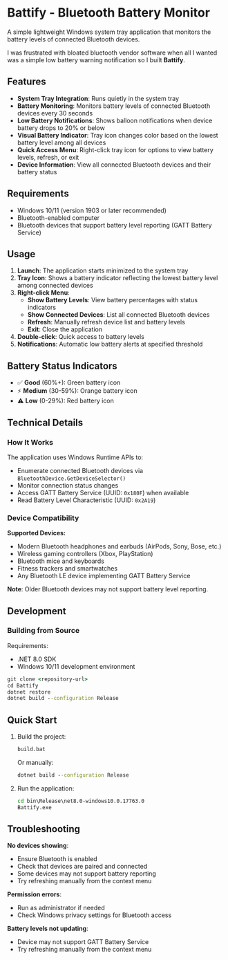 # Battify - Bluetooth Battery Monitor

A simple lightweight Windows system tray application that monitors the battery levels of connected Bluetooth devices.

I was frustrated with bloated bluetooth vendor software when all I wanted was a simple low battery warning notification so I built **Battify**.

## Features

- **System Tray Integration**: Runs quietly in the system tray
- **Battery Monitoring**: Monitors battery levels of connected Bluetooth devices every 30 seconds  
- **Low Battery Notifications**: Shows balloon notifications when device battery drops to 20% or below
- **Visual Battery Indicator**: Tray icon changes color based on the lowest battery level among all devices
- **Quick Access Menu**: Right-click tray icon for options to view battery levels, refresh, or exit
- **Device Information**: View all connected Bluetooth devices and their battery status

## Requirements

- Windows 10/11 (version 1903 or later recommended)
- Bluetooth-enabled computer
- Bluetooth devices that support battery level reporting (GATT Battery Service)

## Usage

1. **Launch**: The application starts minimized to the system tray
2. **Tray Icon**: Shows a battery indicator reflecting the lowest battery level among connected devices
3. **Right-click Menu**:
   - **Show Battery Levels**: View battery percentages with status indicators
   - **Show Connected Devices**: List all connected Bluetooth devices
   - **Refresh**: Manually refresh device list and battery levels
   - **Exit**: Close the application
4. **Double-click**: Quick access to battery levels
5. **Notifications**: Automatic low battery alerts at specified threshold

## Battery Status Indicators

- ✅ **Good** (60%+): Green battery icon
- ⚡ **Medium** (30-59%): Orange battery icon  
- ⚠️ **Low** (0-29%): Red battery icon

## Technical Details

### How It Works

The application uses Windows Runtime APIs to:
- Enumerate connected Bluetooth devices via `BluetoothDevice.GetDeviceSelector()`
- Monitor connection status changes
- Access GATT Battery Service (UUID: `0x180F`) when available
- Read Battery Level Characteristic (UUID: `0x2A19`)

### Device Compatibility

**Supported Devices:**
- Modern Bluetooth headphones and earbuds (AirPods, Sony, Bose, etc.)
- Wireless gaming controllers (Xbox, PlayStation)
- Bluetooth mice and keyboards
- Fitness trackers and smartwatches
- Any Bluetooth LE device implementing GATT Battery Service

**Note**: Older Bluetooth devices may not support battery level reporting.

## Development

### Building from Source

Requirements:
- .NET 8.0 SDK
- Windows 10/11 development environment

```cmd
git clone <repository-url>
cd Battify
dotnet restore
dotnet build --configuration Release
```

## Quick Start

1. Build the project:
   ```cmd
   build.bat
   ```
   Or manually:
   ```cmd
   dotnet build --configuration Release
   ```

2. Run the application:
   ```cmd
   cd bin\Release\net8.0-windows10.0.17763.0
   Battify.exe
   ```

## Troubleshooting

**No devices showing**: 
- Ensure Bluetooth is enabled
- Check that devices are paired and connected
- Some devices may not support battery reporting
- Try refreshing manually from the context menu

**Permission errors**:
- Run as administrator if needed
- Check Windows privacy settings for Bluetooth access

**Battery levels not updating**:
- Device may not support GATT Battery Service
- Try refreshing manually from the context menu
